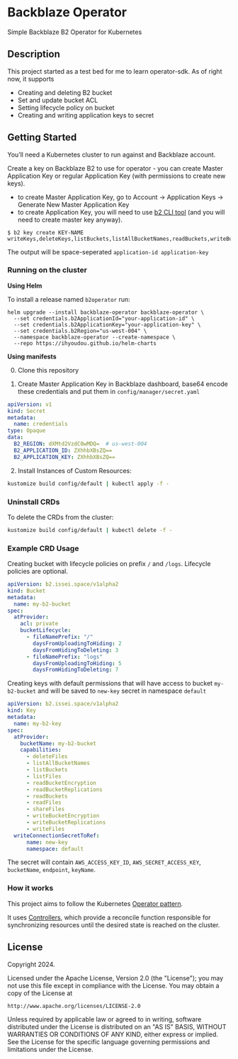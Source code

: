 # Backblaze Operator
Simple Backblaze B2 Operator for Kubernetes

## Description
This project started as a test bed for me to learn operator-sdk. As of right now, it supports  
- Creating and deleting B2 bucket  
- Set and update bucket ACL  
- Setting lifecycle policy on bucket  
- Creating and writing application keys to secret  


## Getting Started
You’ll need a Kubernetes cluster to run against and Backblaze account.

Create a key on Backblaze B2 to use for operator - you can create Master Application Key or regular Application Key (with permissions to create new keys).
* to create Master Application Key, go to Account -> Application Keys -> Generate New Master Application Key
* to create Application Key, you will need to use [b2 CLI tool](https://www.backblaze.com/docs/cloud-storage-command-line-tools) (and you will need to create master key anyway).  
```
$ b2 key create KEY-NAME writeKeys,deleteKeys,listBuckets,listAllBucketNames,readBuckets,writeBuckets,deleteBuckets
```
The output will be space-seperated `application-id application-key`

### Running on the cluster

**Using Helm** 

To install a release named `b2operator` run:
```
helm upgrade --install backblaze-operator backblaze-operator \
  --set credentials.b2ApplicationId="your-application-id" \
  --set credentials.b2ApplicationKey="your-application-key" \
  --set credentials.b2Region="us-west-004" \
  --namespace backblaze-operator --create-namespace \
  --repo https://ihyoudou.github.io/helm-charts
```

**Using manifests**

0. Clone this repository  

1. Create Master Application Key in Backblaze dashboard, base64 encode these credentials and put them in `config/manager/secret.yaml`
```yaml
apiVersion: v1
kind: Secret
metadata:
  name: credentials
type: Opaque
data:
  B2_REGION: dXMtd2VzdC0wMDQ=  # us-west-004
  B2_APPLICATION_ID: ZXhhbXBsZQ==
  B2_APPLICATION_KEY: ZXhhbXBsZQ==

```
2. Install Instances of Custom Resources:

```sh
kustomize build config/default | kubectl apply -f -
```

### Uninstall CRDs
To delete the CRDs from the cluster:

```sh
kustomize build config/default | kubectl delete -f -
```

### Example CRD Usage

Creating bucket with lifecycle policies on prefix `/` and `/logs`. Lifecycle policies are optional.

```yaml
apiVersion: b2.issei.space/v1alpha2
kind: Bucket
metadata:
  name: my-b2-bucket
spec:
  atProvider:
    acl: private
    bucketLifecycle:
      - fileNamePrefix: "/"
        daysFromUploadingToHiding: 2
        daysFromHidingToDeleting: 3
      - fileNamePrefix: "logs"
        daysFromUploadingToHiding: 5
        daysFromHidingToDeleting: 7
```

Creating keys with default permissions that will have access to bucket `my-b2-bucket` and will be saved to `new-key` secret in namespace `default`
```yaml
apiVersion: b2.issei.space/v1alpha2
kind: Key
metadata:
  name: my-b2-key
spec:
  atProvider:
    bucketName: my-b2-bucket
    capabilities:
      - deleteFiles
      - listAllBucketNames
      - listBuckets
      - listFiles
      - readBucketEncryption
      - readBucketReplications
      - readBuckets
      - readFiles
      - shareFiles
      - writeBucketEncryption
      - writeBucketReplications
      - writeFiles
  writeConnectionSecretToRef:
      name: new-key
      namespace: default
```
The secret will contain `AWS_ACCESS_KEY_ID`, `AWS_SECRET_ACCESS_KEY`, `bucketName`, `endpoint`, `keyName`.


### How it works
This project aims to follow the Kubernetes [Operator pattern](https://kubernetes.io/docs/concepts/extend-kubernetes/operator/).

It uses [Controllers](https://kubernetes.io/docs/concepts/architecture/controller/),
which provide a reconcile function responsible for synchronizing resources until the desired state is reached on the cluster.

## License

Copyright 2024.

Licensed under the Apache License, Version 2.0 (the "License");
you may not use this file except in compliance with the License.
You may obtain a copy of the License at

    http://www.apache.org/licenses/LICENSE-2.0

Unless required by applicable law or agreed to in writing, software
distributed under the License is distributed on an "AS IS" BASIS,
WITHOUT WARRANTIES OR CONDITIONS OF ANY KIND, either express or implied.
See the License for the specific language governing permissions and
limitations under the License.

